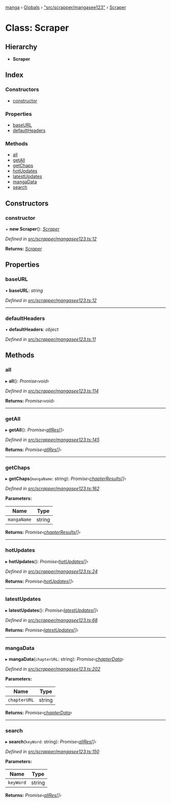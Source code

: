 [manga](../README.md) › [Globals](../globals.md) › ["src/scrapper/mangasee123"](../modules/_src_scrapper_mangasee123_.md) › [Scraper](_src_scrapper_mangasee123_.scraper.md)

# Class: Scraper

## Hierarchy

* **Scraper**

## Index

### Constructors

* [constructor](_src_scrapper_mangasee123_.scraper.md#constructor)

### Properties

* [baseURL](_src_scrapper_mangasee123_.scraper.md#baseurl)
* [defaultHeaders](_src_scrapper_mangasee123_.scraper.md#defaultheaders)

### Methods

* [all](_src_scrapper_mangasee123_.scraper.md#all)
* [getAll](_src_scrapper_mangasee123_.scraper.md#getall)
* [getChaps](_src_scrapper_mangasee123_.scraper.md#getchaps)
* [hotUpdates](_src_scrapper_mangasee123_.scraper.md#hotupdates)
* [latestUpdates](_src_scrapper_mangasee123_.scraper.md#latestupdates)
* [mangaData](_src_scrapper_mangasee123_.scraper.md#mangadata)
* [search](_src_scrapper_mangasee123_.scraper.md#search)

## Constructors

###  constructor

\+ **new Scraper**(): *[Scraper](_src_scrapper_mangasee123_.scraper.md)*

*Defined in [src/scrapper/mangasee123.ts:12](https://github.com/tushar1210/manga-node/blob/fed3e48/src/scrapper/mangasee123.ts#L12)*

**Returns:** *[Scraper](_src_scrapper_mangasee123_.scraper.md)*

## Properties

###  baseURL

• **baseURL**: *string*

*Defined in [src/scrapper/mangasee123.ts:12](https://github.com/tushar1210/manga-node/blob/fed3e48/src/scrapper/mangasee123.ts#L12)*

___

###  defaultHeaders

• **defaultHeaders**: *object*

*Defined in [src/scrapper/mangasee123.ts:11](https://github.com/tushar1210/manga-node/blob/fed3e48/src/scrapper/mangasee123.ts#L11)*

## Methods

###  all

▸ **all**(): *Promise‹void›*

*Defined in [src/scrapper/mangasee123.ts:114](https://github.com/tushar1210/manga-node/blob/fed3e48/src/scrapper/mangasee123.ts#L114)*

**Returns:** *Promise‹void›*

___

###  getAll

▸ **getAll**(): *Promise‹[allRes](../interfaces/_src_interfaces_responses_mangasee_.allres.md)[]›*

*Defined in [src/scrapper/mangasee123.ts:145](https://github.com/tushar1210/manga-node/blob/fed3e48/src/scrapper/mangasee123.ts#L145)*

**Returns:** *Promise‹[allRes](../interfaces/_src_interfaces_responses_mangasee_.allres.md)[]›*

___

###  getChaps

▸ **getChaps**(`mangaName`: string): *Promise‹[chapterResults](../interfaces/_src_interfaces_responses_main_.chapterresults.md)[]›*

*Defined in [src/scrapper/mangasee123.ts:162](https://github.com/tushar1210/manga-node/blob/fed3e48/src/scrapper/mangasee123.ts#L162)*

**Parameters:**

Name | Type |
------ | ------ |
`mangaName` | string |

**Returns:** *Promise‹[chapterResults](../interfaces/_src_interfaces_responses_main_.chapterresults.md)[]›*

___

###  hotUpdates

▸ **hotUpdates**(): *Promise‹[hotUpdates](../interfaces/_src_interfaces_responses_main_.hotupdates.md)[]›*

*Defined in [src/scrapper/mangasee123.ts:24](https://github.com/tushar1210/manga-node/blob/fed3e48/src/scrapper/mangasee123.ts#L24)*

**Returns:** *Promise‹[hotUpdates](../interfaces/_src_interfaces_responses_main_.hotupdates.md)[]›*

___

###  latestUpdates

▸ **latestUpdates**(): *Promise‹[latestUpdates](../interfaces/_src_interfaces_responses_main_.latestupdates.md)[]›*

*Defined in [src/scrapper/mangasee123.ts:68](https://github.com/tushar1210/manga-node/blob/fed3e48/src/scrapper/mangasee123.ts#L68)*

**Returns:** *Promise‹[latestUpdates](../interfaces/_src_interfaces_responses_main_.latestupdates.md)[]›*

___

###  mangaData

▸ **mangaData**(`chapterURL`: string): *Promise‹[chapterData](../interfaces/_src_interfaces_responses_main_.chapterdata.md)›*

*Defined in [src/scrapper/mangasee123.ts:202](https://github.com/tushar1210/manga-node/blob/fed3e48/src/scrapper/mangasee123.ts#L202)*

**Parameters:**

Name | Type |
------ | ------ |
`chapterURL` | string |

**Returns:** *Promise‹[chapterData](../interfaces/_src_interfaces_responses_main_.chapterdata.md)›*

___

###  search

▸ **search**(`keyWord`: string): *Promise‹[allRes](../interfaces/_src_interfaces_responses_mangasee_.allres.md)[]›*

*Defined in [src/scrapper/mangasee123.ts:150](https://github.com/tushar1210/manga-node/blob/fed3e48/src/scrapper/mangasee123.ts#L150)*

**Parameters:**

Name | Type |
------ | ------ |
`keyWord` | string |

**Returns:** *Promise‹[allRes](../interfaces/_src_interfaces_responses_mangasee_.allres.md)[]›*
